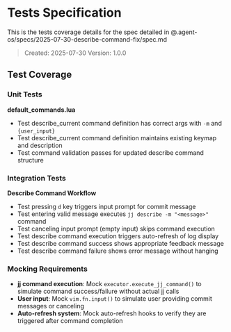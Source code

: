 # Tests Specification

This is the tests coverage details for the spec detailed in @.agent-os/specs/2025-07-30-describe-command-fix/spec.md

> Created: 2025-07-30
> Version: 1.0.0

## Test Coverage

### Unit Tests

**default_commands.lua**
- Test describe_current command definition has correct args with `-m` and `{user_input}`
- Test describe_current command definition maintains existing keymap and description
- Test command validation passes for updated describe command structure


### Integration Tests

**Describe Command Workflow**
- Test pressing `d` key triggers input prompt for commit message
- Test entering valid message executes `jj describe -m "<message>"` command
- Test canceling input prompt (empty input) skips command execution
- Test describe command execution triggers auto-refresh of log display
- Test describe command success shows appropriate feedback message
- Test describe command failure shows error message without hanging


### Mocking Requirements

- **jj command execution**: Mock `executor.execute_jj_command()` to simulate command success/failure without actual jj calls
- **User input**: Mock `vim.fn.input()` to simulate user providing commit messages or canceling
- **Auto-refresh system**: Mock auto-refresh hooks to verify they are triggered after command completion